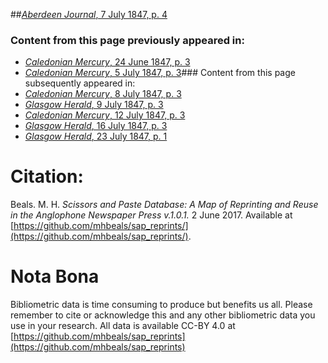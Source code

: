 ##[*Aberdeen Journal*, 7 July 1847, p. 4](https://mhbeals.github.io/sap_html/Aberdeen-Journal/Aberdeen-Journal-7-July-1847-p-4)

### Content from this page previously appeared in:
+ [*Caledonian Mercury*, 24 June 1847, p. 3](https://mhbeals.github.io/sap_html/Caledonian-Mercury/Caledonian-Mercury-24-June-1847-p-3)
+ [*Caledonian Mercury*, 5 July 1847, p. 3](https://mhbeals.github.io/sap_html/Caledonian-Mercury/Caledonian-Mercury-5-July-1847-p-3)### Content from this page subsequently appeared in:
+ [*Caledonian Mercury*, 8 July 1847, p. 3](https://mhbeals.github.io/sap_html/Caledonian-Mercury/Caledonian-Mercury-8-July-1847-p-3)
+ [*Glasgow Herald*, 9 July 1847, p. 3](https://mhbeals.github.io/sap_html/Glasgow-Herald/Glasgow-Herald-9-July-1847-p-3)
+ [*Caledonian Mercury*, 12 July 1847, p. 3](https://mhbeals.github.io/sap_html/Caledonian-Mercury/Caledonian-Mercury-12-July-1847-p-3)
+ [*Glasgow Herald*, 16 July 1847, p. 3](https://mhbeals.github.io/sap_html/Glasgow-Herald/Glasgow-Herald-16-July-1847-p-3)
+ [*Glasgow Herald*, 23 July 1847, p. 1](https://mhbeals.github.io/sap_html/Glasgow-Herald/Glasgow-Herald-23-July-1847-p-1)
                    
# Citation: 

Beals. M. H. *Scissors and Paste Database: A Map of Reprinting and Reuse in the Anglophone Newspaper Press v.1.0.1.* 2 June 2017. Available at [https://github.com/mhbeals/sap_reprints/](https://github.com/mhbeals/sap_reprints/). 
                    
# Nota Bona

Bibliometric data is time consuming to produce but benefits us all. Please remember to cite or acknowledge this and any other bibliometric data you use in your research. All data is available CC-BY 4.0 at [https://github.com/mhbeals/sap_reprints](https://github.com/mhbeals/sap_reprints)